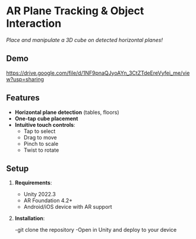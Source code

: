 # AR Plane Tracking & Object Interaction  
*Place and manipulate a 3D cube on detected horizontal planes!*  

## Demo  
https://drive.google.com/file/d/1NF9pnaQJyoAYn_3CtZTdeEreVyfei_me/view?usp=sharing  

## Features  
- **Horizontal plane detection** (tables, floors)  
- **One-tap cube placement**  
- **Intuitive touch controls**:  
  - Tap to select  
  - Drag to move  
  - Pinch to scale  
  - Twist to rotate   

## Setup  
1. **Requirements**:  
   - Unity 2022.3 
   - AR Foundation 4.2+  
   - Android/iOS device with AR support  

2. **Installation**:  
   
   -git clone the repository
   -Open in Unity and deploy to your device
